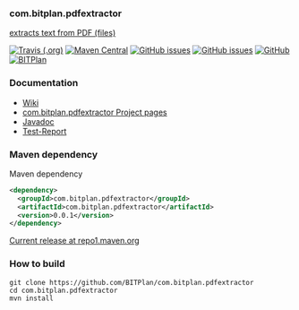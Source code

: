 ### com.bitplan.pdfextractor
[extracts text from PDF (files)](http://wiki.bitplan.com/index.php/dragtop/pdfextractor) 

[![Travis (.org)](https://img.shields.io/travis/BITPlan/com.bitplan.pdfextractor.svg)](https://travis-ci.org/BITPlan/com.bitplan.pdfextractor)
[![Maven Central](https://img.shields.io/maven-central/v/com.bitplan.pdfextractor/com.bitplan.pdfextractor.svg)](https://search.maven.org/artifact/com.bitplan.pdfextractor/com.bitplan.pdfextractor/0.0.1/jar)
[![GitHub issues](https://img.shields.io/github/issues/BITPlan/com.bitplan.pdfextractor.svg)](https://github.com/BITPlan/com.bitplan.pdfextractor/issues)
[![GitHub issues](https://img.shields.io/github/issues-closed/BITPlan/com.bitplan.pdfextractor.svg)](https://github.com/BITPlan/com.bitplan.pdfextractor/issues/?q=is%3Aissue+is%3Aclosed)
[![GitHub](https://img.shields.io/github/license/BITPlan/com.bitplan.pdfextractor.svg)](https://www.apache.org/licenses/LICENSE-2.0)
[![BITPlan](http://wiki.bitplan.com/images/wiki/thumb/3/38/BITPlanLogoFontLessTransparent.png/198px-BITPlanLogoFontLessTransparent.png)](http://www.bitplan.com)

### Documentation
* [Wiki](http://wiki.bitplan.com/index.php/dragtop/pdfextractor)
* [com.bitplan.pdfextractor Project pages](https://BITPlan.github.io/com.bitplan.pdfextractor)
* [Javadoc](https://BITPlan.github.io/com.bitplan.pdfextractor/apidocs/index.html)
* [Test-Report](https://BITPlan.github.io/com.bitplan.pdfextractor/surefire-report.html)
### Maven dependency

Maven dependency
```xml
<dependency>
  <groupId>com.bitplan.pdfextractor</groupId>
  <artifactId>com.bitplan.pdfextractor</artifactId>
  <version>0.0.1</version>
</dependency>
```

[Current release at repo1.maven.org](http://repo1.maven.org/maven2/com/bitplan/pdfextractor/com.bitplan.pdfextractor/0.0.1/)

### How to build
```
git clone https://github.com/BITPlan/com.bitplan.pdfextractor
cd com.bitplan.pdfextractor
mvn install
```
